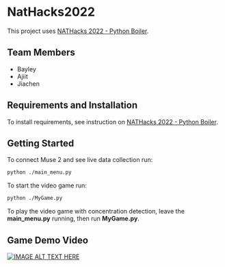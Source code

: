 # NatHacks2022
This project uses [NATHacks 2022 - Python Boiler](https://github.com/neuralbertatech/natHACKS_2022_Python_Boiler).

## Team Members
- Bayley
- Ajiit
- Jiachen


## Requirements and Installation
To install requirements, see instruction on [NATHacks 2022 - Python Boiler](https://github.com/neuralbertatech/natHACKS_2022_Python_Boiler).


## Getting Started

To connect Muse 2 and see live data collection run:
```sh
python ./main_menu.py
```

To start the video game run:
```sh
python ./MyGame.py
```

To play the video game with concentration detection, leave the **main_menu.py** running, then run **MyGame.py**.

## Game Demo Video

[![IMAGE ALT TEXT HERE](https://ak.picdn.net/shutterstock/videos/1065351895/thumb/11.jpg?ip=x480)](https://www.youtube.com/watch?v=NAyh81DpckE)